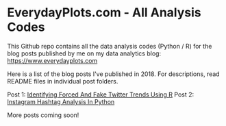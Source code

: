 # EverydayPlots.com - All Analysis Codes

This Github repo contains all the data analysis codes (Python / R) for the blog posts published by me on my data analytics blog: https://www.everydayplots.com

Here is a list of the blog posts I've published in 2018. For descriptions, read README files in individual post folders.

Post 1: [Identifying Forced And Fake Twitter Trends Using R](https://www.everydayplots.com/identifying-forced-fake-twitter-trends-r/)
Post 2: [Instagram Hashtag Analysis In Python](https://www.everydayplots.com/instagram-hashtag-analysis-python/)

More posts coming soon!
